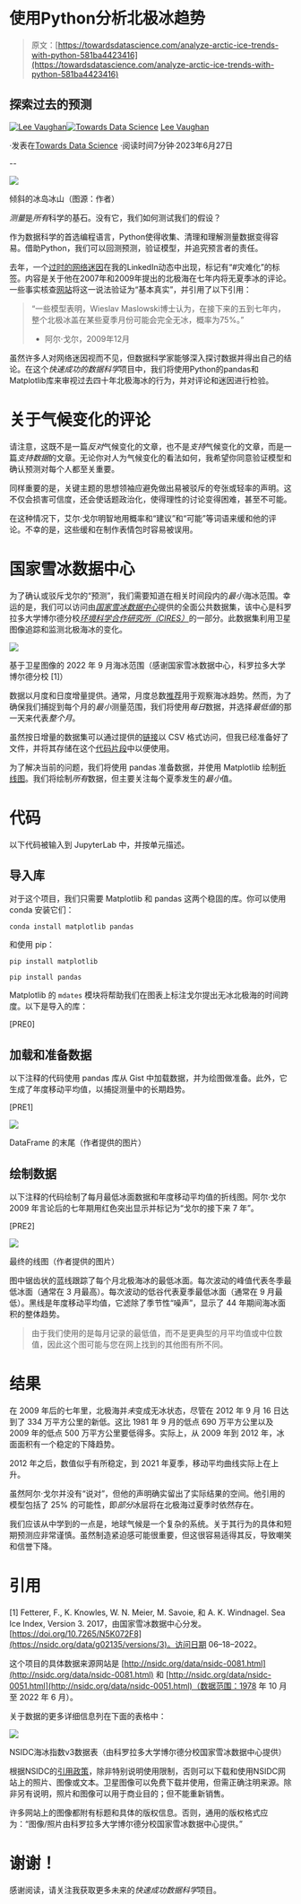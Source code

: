 # 使用Python分析北极冰趋势

> 原文：[https://towardsdatascience.com/analyze-arctic-ice-trends-with-python-581ba4423416](https://towardsdatascience.com/analyze-arctic-ice-trends-with-python-581ba4423416)

## 探索过去的预测

[](https://medium.com/@lee_vaughan?source=post_page-----581ba4423416--------------------------------)[![Lee Vaughan](../Images/9f6b90bb76102f438ab0b9a4a62ffa3f.png)](https://medium.com/@lee_vaughan?source=post_page-----581ba4423416--------------------------------)[](https://towardsdatascience.com/?source=post_page-----581ba4423416--------------------------------)[![Towards Data Science](../Images/a6ff2676ffcc0c7aad8aaf1d79379785.png)](https://towardsdatascience.com/?source=post_page-----581ba4423416--------------------------------) [Lee Vaughan](https://medium.com/@lee_vaughan?source=post_page-----581ba4423416--------------------------------)

·发表在[Towards Data Science](https://towardsdatascience.com/?source=post_page-----581ba4423416--------------------------------) ·阅读时间7分钟·2023年6月27日

--

![](../Images/ac287aa16b720f0990be1654a45158b7.png)

倾斜的冰岛冰山（图源：作者）

*测量*是*所有*科学的基石。没有它，我们如何测试我们的假设？

作为数据科学的首选编程语言，Python使得收集、清理和理解测量数据变得容易。借助Python，我们可以回测预测，验证模型，并追究预言者的责任。

去年，一个[过时的网络迷因](https://www.dailymail.co.uk/sciencetech/article-2738653/Stunning-satellite-images-summer-ice-cap-thicker-covers-1-7million-square-kilometres-MORE-2-years-ago-despite-Al-Gore-s-prediction-ICE-FREE-now.html)在我的LinkedIn动态中出现，标记有“#灾难化”的标签。内容是关于他在2007年和2009年提出的北极海在七年内将无夏季冰的评论。一些事实核查[网站](https://www.politifact.com/factchecks/2021/mar/02/facebook-posts/fact-checking-claims-al-gore-said-all-arctic-ice-w/)将这一说法验证为“基本真实”，并引用了以下引用：

> “一些模型表明，Wieslav Maslowski博士认为，在接下来的五到七年内，整个北极冰盖在某些夏季月份可能会完全无冰，概率为75%。”
> 
> - 阿尔·戈尔，2009年12月

虽然许多人对网络迷因视而不见，但数据科学家能够深入探讨数据并得出自己的结论。在这个*快速成功的数据科学*项目中，我们将使用Python的pandas和Matplotlib库来审视过去四十年北极海冰的行为，并对评论和迷因进行检验。

# 关于气候变化的评论

请注意，这既不是一篇*反对*气候变化的文章，也不是*支持*气候变化的文章，而是一篇*支持数据*的文章。无论你对人为气候变化的看法如何，我希望你同意验证模型和确认预测对每个人都至关重要。

同样重要的是，关键主题的思想领袖应避免做出易被驳斥的夸张或轻率的声明。这不仅会损害可信度，还会使话题政治化，使得理性的讨论变得困难，甚至不可能。

在这种情况下，艾尔·戈尔明智地用概率和“建议”和“可能”等词语来缓和他的评论。不幸的是，这些缓和在制作表情包时容易被误用。

# 国家雪冰数据中心

为了确认或驳斥戈尔的“预测”，我们需要知道在相关时间段内的*最小*海冰范围。幸运的是，我们可以访问由[*国家雪冰数据中心*](https://nsidc.org/home)提供的全面公共数据集，该中心是科罗拉多大学博尔德分校[*环境科学合作研究所（CIRES）*](https://nsidc.org/home)的一部分。此数据集利用卫星图像追踪和监测北极海冰的变化。

![](../Images/46b5a4286374dc878555d2c4aa4ce6c7.png)

基于卫星图像的 2022 年 9 月海冰范围（感谢国家雪冰数据中心，科罗拉多大学博尔德分校 [1]）

数据以月度和日度增量提供。通常，月度总数[推荐](https://nsidc.org/data/masie/masie-faqs)用于观察海冰趋势。然而，为了确保我们捕捉到每个月的*最小*测量范围，我们将使用*每日*数据，并选择*最低值*的那一天来代表*整个月*。

虽然按日增量的数据集可以通过提供的[链接](https://nsidc.org/data/seaice_index/data-and-image-archive)以 CSV 格式访问，但我已经准备好了文件，并将其存储在这个[代码片段](https://gist.github.com/rlvaugh/806d65cdc77c01961156e15a09fe0d97)中以便使用。

为了解决当前的问题，我们将使用 pandas 准备数据，并使用 Matplotlib 绘制[折线图](https://chartio.com/learn/charts/line-chart-complete-guide/)。我们将绘制*所有*数据，但主要关注每个夏季发生的*最小*值。

# 代码

以下代码被输入到 JupyterLab 中，并按单元描述。

## 导入库

对于这个项目，我们只需要 Matplotlib 和 pandas 这两个稳固的库。你可以使用 conda 安装它们：

`conda install matplotlib pandas`

和使用 pip：

`pip install matplotlib`

`pip install pandas`

Matplotlib 的 `mdates` 模块将帮助我们在图表上标注戈尔提出无冰北极海的时间跨度。以下是导入的库：

[PRE0]

## 加载和准备数据

以下注释的代码使用 pandas 库从 Gist 中加载数据，并为绘图做准备。此外，它生成了年度移动平均值，以捕捉测量中的长期趋势。

[PRE1]

![](../Images/15f1b6cc2540d3bc95c1296a171f4d82.png)

DataFrame 的末尾（作者提供的图片）

## 绘制数据

以下注释的代码绘制了每月最低冰面数据和年度移动平均值的折线图。阿尔·戈尔 2009 年言论后的七年期用红色突出显示并标记为“戈尔的接下来 7 年”。

[PRE2]

![](../Images/1347d903223ee1cc430c5d07c962ca0a.png)

最终的线图（作者提供的图片）

图中锯齿状的蓝线跟踪了每个月北极海冰的最低冰面。每次波动的峰值代表冬季最低冰面（通常在 3 月最高）。每次波动的低谷代表夏季最低冰面（通常在 9 月最低）。黑线是年度移动平均值，它滤除了季节性“噪声”，显示了 44 年期间海冰面积的整体趋势。

> 由于我们使用的是每月记录的最低值，而不是更典型的月平均值或中位数值，因此这个图可能与您在网上找到的其他图有所不同。

# 结果

在 2009 年后的七年里，北极海并*未*变成无冰状态，尽管在 2012 年 9 月 16 日达到了 334 万平方公里的新低。这比 1981 年 9 月的低点 690 万平方公里以及 2009 年的低点 500 万平方公里要低得多。实际上，从 2009 年到 2012 年，冰面面积有一个稳定的下降趋势。

2012 年之后，数值似乎有所稳定，到 2021 年夏季，移动平均曲线实际上在上升。

虽然阿尔·戈尔并没有“说对”，但他的声明确实留出了实际结果的空间。他引用的模型包括了 25% 的可能性，即*部分*冰层将在北极海过夏季时依然存在。

我们应该从中学到的一点是，地球气候是一个复杂的系统。关于其行为的具体和短期预测应非常谨慎。虽然制造紧迫感可能很重要，但这很容易适得其反，导致嘲笑和信誉下降。

# 引用

[1] Fetterer, F., K. Knowles, W. N. Meier, M. Savoie, 和 A. K. Windnagel. Sea Ice Index, Version 3\. 2017，由国家雪冰数据中心分发。 [https://doi.org/10.7265/N5K072F8](https://nsidc.org/data/g02135/versions/3)。访问日期 06–18–2022。

这个项目的具体数据来源网站是 [http://nsidc.org/data/nsidc-0081.html](http://nsidc.org/data/nsidc-0081.html) 和 [http://nsidc.org/data/nsidc-0051.html](http://nsidc.org/data/nsidc-0051.html)（数据范围：1978 年 10 月至 2022 年 6 月）。

关于数据的更多详细信息列在下面的表格中：

![](../Images/a5d1116d8bb0c45b481523e5dd108f91.png)

NSIDC海冰指数v3数据表（由科罗拉多大学博尔德分校国家雪冰数据中心提供）

根据NSIDC的[引用政策](https://nsidc.org/about/data-use-and-copyright)，除非特别说明使用限制，否则可以下载和使用NSIDC网站上的照片、图像或文本。卫星图像可以免费下载并使用，但需正确注明来源。除非另有说明，照片和图像可以用于商业目的；但不能重新销售。

许多网站上的图像都附有标题和具体的版权信息。否则，通用的版权格式应为：“图像/照片由科罗拉多大学博尔德分校国家雪冰数据中心提供。”

# 谢谢！

感谢阅读，请关注我获取更多未来的*快速成功数据科学*项目。
